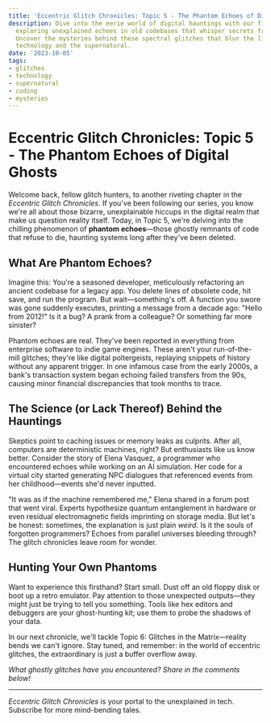```yaml
---
title: 'Eccentric Glitch Chronicles: Topic 5 - The Phantom Echoes of Digital Ghosts'
description: Dive into the eerie world of digital hauntings with our fifth installment,
  exploring unexplained echoes in old codebases that whisper secrets from the past.
  Uncover the mysteries behind these spectral glitches that blur the line between
  technology and the supernatural.
date: '2023-10-05'
tags:
- glitches
- technology
- supernatural
- coding
- mysteries
---
```


# Eccentric Glitch Chronicles: Topic 5 - The Phantom Echoes of Digital Ghosts

Welcome back, fellow glitch hunters, to another riveting chapter in the *Eccentric Glitch Chronicles*. If you've been following our series, you know we're all about those bizarre, unexplainable hiccups in the digital realm that make us question reality itself. Today, in Topic 5, we're delving into the chilling phenomenon of **phantom echoes**—those ghostly remnants of code that refuse to die, haunting systems long after they've been deleted.

## What Are Phantom Echoes?

Imagine this: You're a seasoned developer, meticulously refactoring an ancient codebase for a legacy app. You delete lines of obsolete code, hit save, and run the program. But wait—something's off. A function you swore was gone suddenly executes, printing a message from a decade ago: "Hello from 2012!" Is it a bug? A prank from a colleague? Or something far more sinister?

Phantom echoes are real. They've been reported in everything from enterprise software to indie game engines. These aren't your run-of-the-mill glitches; they're like digital poltergeists, replaying snippets of history without any apparent trigger. In one infamous case from the early 2000s, a bank's transaction system began echoing failed transfers from the 90s, causing minor financial discrepancies that took months to trace.

## The Science (or Lack Thereof) Behind the Hauntings

Skeptics point to caching issues or memory leaks as culprits. After all, computers are deterministic machines, right? But enthusiasts like us know better. Consider the story of Elena Vasquez, a programmer who encountered echoes while working on an AI simulation. Her code for a virtual city started generating NPC dialogues that referenced events from her childhood—events she'd never inputted.

"It was as if the machine remembered me," Elena shared in a forum post that went viral. Experts hypothesize quantum entanglement in hardware or even residual electromagnetic fields imprinting on storage media. But let's be honest: sometimes, the explanation is just plain *weird*. Is it the souls of forgotten programmers? Echoes from parallel universes bleeding through? The glitch chronicles leave room for wonder.

## Hunting Your Own Phantoms

Want to experience this firsthand? Start small. Dust off an old floppy disk or boot up a retro emulator. Pay attention to those unexpected outputs—they might just be trying to tell you something. Tools like hex editors and debuggers are your ghost-hunting kit; use them to probe the shadows of your data.

In our next chronicle, we'll tackle Topic 6: Glitches in the Matrix—reality bends we can't ignore. Stay tuned, and remember: in the world of eccentric glitches, the extraordinary is just a buffer overflow away.

*What ghostly glitches have you encountered? Share in the comments below!*

---

*Eccentric Glitch Chronicles* is your portal to the unexplained in tech. Subscribe for more mind-bending tales.
